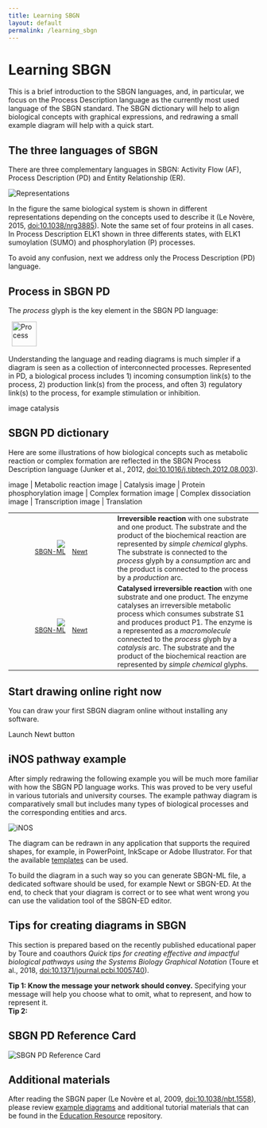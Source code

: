 ```yaml
---
title: Learning SBGN
layout: default
permalink: /learning_sbgn
---
```


# Learning SBGN

<p>This is a brief introduction to the SBGN languages, and, in particular, we focus on the Process Description language as the currently most used language of the SBGN standard. The SBGN dictionary will help to align biological concepts with graphical expressions, and redrawing a small example diagram will help with a quick start.</p>
  
## The three languages of SBGN

<p>There are three complementary languages in SBGN: Activity Flow (AF), Process Description (PD) and Entity Relationship (ER).</p>

![Representations](/sbgn/images/learning/lenovere_representations.png)

<p>In the figure the same biological system is shown in different representations depending on the concepts used to describe it (Le Novère, 2015, <a href="https://dx.doi.org/10.1038/nrg3885">doi:10.1038/nrg3885</a>). Note the same set of four proteins in all cases. In Process Description ELK1 shown in three differents states, with ELK1 sumoylation (SUMO) and phosphorylation (P) processes.</p>

<p>To avoid any confusion, next we address only the Process Description (PD) language.</p>

## Process in SBGN PD

<p>The <i>process</i> glyph is the key element in the SBGN PD language: </p>


&ensp;<img src="/sbgn/images/learning/processglyph.png" alt="Process" style="width:50px;height:50px;">
<!--<img src="/sbgn/images/learning/process.png" alt="Process" style="width:135px;height:60px;">-->

<p>Understanding the language and reading diagrams is much simpler if a diagram is seen as a collection of interconnected processes. Represented in PD, a biological process includes 1) incoming consumption link(s) to the process, 2) production link(s) from the process, and often 3) regulatory link(s) to the process, for example stimulation or inhibition.</p>

image catalysis

## SBGN PD dictionary

<p>Here are some illustrations of how biological concepts such as metabolic reaction or complex formation are reflected in the SBGN Process Description language (Junker et al., 2012, <a href="https://dx.doi.org/10.1016/j.tibtech.2012.08.003">doi:10.1016/j.tibtech.2012.08.003</a>).</p>

image | Metabolic reaction
image | Catalysis
image | Protein phosphorylation
image | Complex formation
image | Complex dissociation
image | Transcription
image | Translation

<table style="font-size:100%;">
    <tr>
      <td style="width:200px; text-align:center; font-size:90%;"><img src="../sbgn/downloads/bricks/PD_reaction_irr_0_1.png"/> <br /> 
          <a href="/sbgn/downloads/bricks/PD_reaction_irr_0_1.sbgn" target="_blank">SBGN-ML</a> &ensp; 
          <a href="http://web.newteditor.org/?URL=http://sbgn.github.io/sbgn/downloads/bricks/PD_reaction_irr_0_1.sbgn" target="_blank">Newt</a></td>
      <td><strong>Irreversible reaction</strong> with one substrate and one product. The substrate and the product of the biochemical reaction are represented by <i>simple chemical</i> glyphs. The substrate is connected to the <i>process</i> glyph by a <i>consumption</i> arc and the product is connected to the process by a <i>production</i> arc.</td>
    </tr>
    <tr>
    <td style="width:200px; text-align:center; font-size:90%;"><img src="../sbgn/downloads/bricks/PD_catalysis_irr_1_1.png"/> <br /> 
          <a href="/sbgn/downloads/bricks/PD_catalysis_irr_1_1.sbgn" target="_blank">SBGN-ML</a> &ensp; 
          <a href="http://web.newteditor.org/?URL=http://sbgn.github.io/sbgn/downloads/bricks/PD_catalysis_irr_1_1.sbgn" target="_blank">Newt</a></td>
      <td><strong>Catalysed irreversible reaction</strong> with one substrate and one product. The enzyme catalyses an irreversible metabolic process which consumes substrate S1 and produces product P1. The enzyme is a represented as a <i>macromolecule</i> connected to the <i>process</i> glyph by a <i>catalysis</i> arc. The substrate and the product of the biochemical reaction are represented by <i>simple chemical</i> glyphs.</td>
    </tr>
</table>

## Start drawing online right now

<p>You can draw your first SBGN diagram online without installing any software.</p>

Launch Newt button

## iNOS pathway example

<p>After simply redrawing the following example you will be much more familiar with how the SBGN PD language works. This was proved to be very useful in various tutorials and university courses. The example pathway diagram is comparatively small but includes many types of biological processes and the corresponding entities and arcs.</p>

![iNOS](/sbgn/images/learning/inos.png)

<p>The diagram can be redrawn in any application that supports the required shapes, for example, in PowerPoint, InkScape or Adobe Illustrator. For that the available <a href="/sbgn/templates">templates</a> can be used.</p>

<p>To build the diagram in a such way so you can generate SBGN-ML file, a dedicated software should be used, for example Newt or SBGN-ED. At the end, to check that your diagram is correct or to see what went wrong you can use the validation tool of the SBGN-ED editor.</p>

## Tips for creating diagrams in SBGN

<p>This section is prepared based on the recently published educational paper by Toure and coauthors <i>Quick tips for creating effective and impactful biological pathways using the Systems Biology Graphical Notation</i> (Toure et al., 2018, <a href="https://dx.doi.org/10.1371/journal.pcbi.1005740">doi:10.1371/journal.pcbi.1005740</a>).</p>

**Tip 1: Know the message your network should convey.** Specifying your message will help you choose what to omit, what to represent, and how to represent it.  
**Tip 2:** 


## SBGN PD Reference Card

![SBGN PD Reference Card](/sbgn/images/learning/PD_L1V1.3.png)

## Additional materials

<p>After reading the SBGN paper (Le Novère et al, 2009, <a href="https://dx.doi.org/10.1038/nbt.1558">doi:10.1038/nbt.1558</a>), please review <a href="/examples">example diagrams</a> and additional tutorial materials that can be found in the <a href="https://github.com/sbgn/educational-resources">Education Resource</a> repository.</p>
